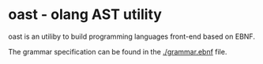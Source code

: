 # oast - olang AST utility

oast is an utiliby to build programming languages front-end based on EBNF.

The grammar specification can be found in the [./grammar.ebnf](grammar.ebnf)
file.
